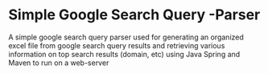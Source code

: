 # Simple Google Search Query -Parser
A simple google search query parser used for generating an organized excel file from google search query results and retrieving various information on top search results (domain, etc) using Java Spring and Maven to run on a web-server

